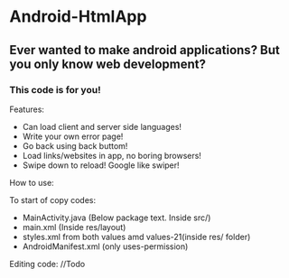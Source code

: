 # Android-HtmlApp
## Ever wanted to make android applications? But you only know web development?
### This code is for you!

Features:
- Can load client and server side languages!
- Write your own error page!
- Go back using back buttom!
- Load links/websites in app, no boring browsers!
- Swipe down to reload! Google like swiper!

How to use:

To start of copy codes:
- MainActivity.java (Below package text. Inside src/)
- main.xml (Inside res/layout)
- styles.xml from both values amd values-21(inside res/ folder)
- AndroidManifest.xml (only uses-permission)

Editing code:
//Todo
